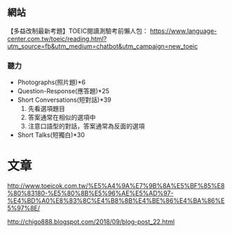 ## 網站

【多益改制最新考題】TOEIC閱讀測驗考前懶人包：
https://www.language-center.com.tw/toeic/reading.html?utm_source=fb&utm_medium=chatbot&utm_campaign=new_toeic


### 聽力
- Photographs(照片題)*6
- Question-Response(應答題)*25
- Short Conversations(短對話)*39
  1. 先看選項題目
  2. 答案通常在相似的選項中
  3. 注意口語型的對話，答案通常為反面的選項
- Short Talks(短獨白)*30

# 文章
http://www.toeicok.com.tw/%E5%A4%9A%E7%9B%8A%E5%BF%85%E8%80%83180-%E5%80%8B%E5%96%AE%E5%AD%97-%E4%BD%A0%E8%83%8C%E4%B8%8B%E4%BE%86%E4%BA%86%E5%97%8E/


http://chigo888.blogspot.com/2018/09/blog-post_22.html


